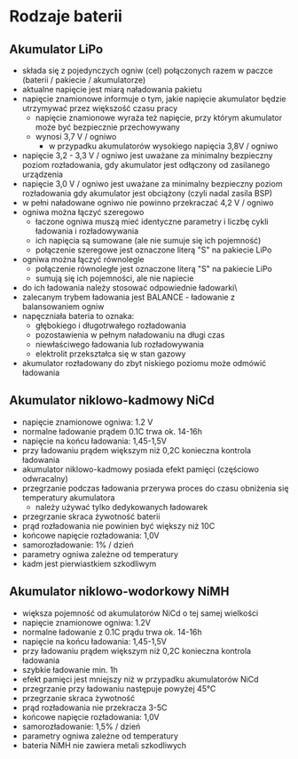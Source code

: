 # Rodzaje baterii

## Akumulator LiPo

- składa się z pojedynczych ogniw (cel) połączonych razem w paczce (baterii / pakiecie / akumulatorze)
- aktualne napięcie jest miarą naładowania pakietu
- napięcie znamionowe informuje o tym, jakie napięcie akumulator będzie utrzymywać przez większość czasu pracy
  - napięcie znamionowe wyraża też napięcie, przy którym akumulator może być bezpiecznie przechowywany
  - wynosi 3,7 V / ogniwo
    - w przypadku akumulatorów wysokiego napięcia 3,8V / ogniwo
- napięcie 3,2 - 3,3 V / ogniwo jest uważane za minimalny bezpieczny poziom rozładowania, gdy akumulator jest odłączony od zasilanego urządzenia
- napięcie 3,0 V / ogniwo jest uważane za minimalny bezpieczny poziom rozładowania gdy akumulator jest obciążony (czyli nadal zasila BSP)
- w pełni naładowane ogniwo nie powinno przekraczać 4,2 V / ogniwo
- ogniwa można łączyć szeregowo
  - łaczone ogniwa muszą mieć identyczne parametry i liczbę cykli ładowania i rozładowywania
  - ich napięcia są sumowane (ale nie sumuje się ich pojemność)
  - połączenie szeregowe jest oznaczone literą "S" na pakiecie LiPo
- ogniwa można łączyć równolegle
  - połączenie równoległe jest oznaczone literą "S" na pakiecie LiPo
  - sumują się ich pojemności, ale nie napiecie
- do ich ładowania należy stosować odpowiednie ładowarki\
- zalecanym trybem ładowania jest BALANCE - ładowanie z balansowaniem ogniw
- napęczniała bateria to oznaka:
  - głębokiego i długotrwałego rozładowania
  - pozostawienia w pełnym naładowaniu na długi czas
  - niewłaściwego ładowania lub rozładowywania
  - elektrolit przekształca się w stan gazowy
- akumulator rozładowany do zbyt niskiego poziomu może odmówić ładowania

## Akumulator niklowo-kadmowy NiCd

- napięcie znamionowe ogniwa: 1.2 V
- normalne ładowanie prądem 0.1C trwa ok. 14-16h
- napięcie na końcu ładowania: 1,45-1,5V
- przy ładowaniu prądem większym niż 0,2C konieczna kontrola ładowania
- akumulator niklowo-kadmowy posiada efekt pamięci (częściowo odwracalny)
- przegrzanie podczas ładowania przerywa proces do czasu obniżenia się temperatury akumulatora
  - należy używać tylko dedykowanych ładowarek
- przegrzanie skraca żywotność baterii
- prąd rozładowania nie powinien być większy niż 10C
- końcowe napięcie rozładowania: 1,0V
- samorozładowanie: 1% / dzień
- parametry ogniwa zależne od temperatury
- kadm jest pierwiastkiem szkodliwym

## Akumulator niklowo-wodorkowy NiMH

- większa pojemność od akumulatorów NiCd o tej samej wielkości
- napięcie znamionowe ogniwa: 1.2V
- normalne ładowanie z 0.1C prądu trwa ok. 14-16h
- napięcie na końcu ładowania: 1,45-1,5V
- przy ładowaniu prądem większym niż 0,2C konieczna kontrola ładowania
- szybkie ładowanie min. 1h
- efekt pamięci jest mniejszy niż w przypadku akumulatorów NiCd
- przegrzanie przy ładowaniu następuje powyżej 45°C
- przegrzanie skraca żywotność
- prąd rozładowania nie przekracza 3-5C
- końcowe napięcie rozładowania: 1,0V
- samorozładowanie: 1,5% / dzień
- parametry ogniwa zależne od temperatury
- bateria NiMH nie zawiera metali szkodliwych
